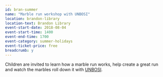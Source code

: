 ```yaml
---
id: bran-summer
name: "Marble run workshop with UNBOSI"
location: brandon-library
location-text: Brandon Library
event-start-date: 2018-08-04
event-start-time: 1400
event-end-time: 1700
event-category: summer-holidays
event-ticket-price: free
breadcrumb: y
---
```


Children are invited to learn how a marble run works, help create a great run and watch the marbles roll down it with [UNBOSI](http://www.unbosi.org/).
